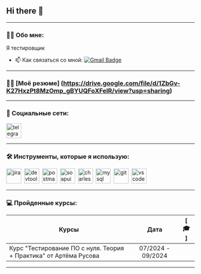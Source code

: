 ## Hi there 👋

---

### 👨‍💻 Обо мне:
Я тестировщик

- 📫 Как связаться со мной: [![Gmail Badge](https://img.shields.io/badge/-Gmail-red?style=flat&logo=Gmail&logoColor=white)](mailto:dvp060592@gmail.com)

---
### 👩‍💻 [Моё резюме] (https://drive.google.com/file/d/1ZbGv-K27HxzPt8MzOmp_gBYUQFoXFelR/view?usp=sharing)

---

### 🤝 Социальные сети:

  <div id="badges">
       <a href="https://t.me/danpal92" target="_blank">
      <img src="https://cdn-icons-png.flaticon.com/512/2111/2111646.png" width="40" height="40" alt="telegram" />
    </a>
  </div>

---

### 🛠 Инструменты, которые я использую:
<div>
  <img src="https://cdn.jsdelivr.net/gh/devicons/devicon/icons/jira/jira-original.svg" title="jira" alt="jira" width="40" height="40"/>&nbsp
    <img src="https://d33wubrfki0l68.cloudfront.net/38b5c953a4667366685d55db55d057c86db1fc54/a0fdc/static/acae6b24d940347661ca901ea07f47c1/chrome-dev-logo-icon.png" title="devtools" alt="devtools" width="40" height="40"/>&nbsp
  <img src="https://seeklogo.com/images/P/postman-logo-0087CA0D15-seeklogo.com.png" title="postman" alt="postman" width="40" height="40"/>&nbsp
  <img src="https://static0.smartbear.co/smartbearbrand/media/images/home/soapui-icon.svg" title="soapui" alt="soapui" width="40" height="40"/>&nbsp
  <img src="https://cdn.icon-icons.com/icons2/3053/PNG/512/charles_proxy_macos_bigsur_icon_190302.png" title="charles-proxy" alt="charles-proxy" width="40" height="40"/>&nbsp
  <img src="https://cdn.jsdelivr.net/gh/devicons/devicon/icons/mysql/mysql-original.svg" title="mysql" alt="mysql" width="40" height="40"/>&nbsp
   <img src="https://cdn.jsdelivr.net/gh/devicons/devicon/icons/git/git-original.svg" title="git" alt="git" width="40" height="40"/>&nbsp
  <img src="https://cdn.jsdelivr.net/gh/devicons/devicon/icons/vscode/vscode-original.svg" title="vscode" alt="vscode" width="40" height="40"/>&nbsp
</div>

---

 ### 💻 Пройденные курсы:

| Курсы                                                           | Дата              |   [ 🎓 ]
| ----------------------------------------------------------------| :---------------: | :-----------------------------: |
| Курс "Тестирование ПО с нуля. Теория + Практика" от Артёма Русова| 07/2024 - 09/2024 | |( https://drive.google.com/)  |


---



